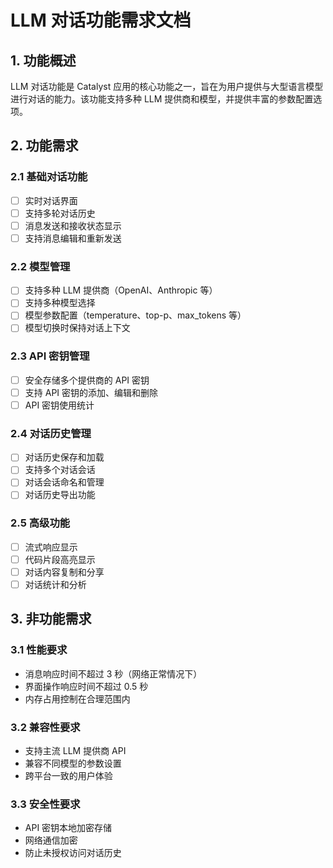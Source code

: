 # LLM 对话功能需求文档

## 1. 功能概述

LLM 对话功能是 Catalyst 应用的核心功能之一，旨在为用户提供与大型语言模型进行对话的能力。该功能支持多种 LLM 提供商和模型，并提供丰富的参数配置选项。

## 2. 功能需求

### 2.1 基础对话功能
- [ ] 实时对话界面
- [ ] 支持多轮对话历史
- [ ] 消息发送和接收状态显示
- [ ] 支持消息编辑和重新发送

### 2.2 模型管理
- [ ] 支持多种 LLM 提供商（OpenAI、Anthropic 等）
- [ ] 支持多种模型选择
- [ ] 模型参数配置（temperature、top-p、max_tokens 等）
- [ ] 模型切换时保持对话上下文

### 2.3 API 密钥管理
- [ ] 安全存储多个提供商的 API 密钥
- [ ] 支持 API 密钥的添加、编辑和删除
- [ ] API 密钥使用统计

### 2.4 对话历史管理
- [ ] 对话历史保存和加载
- [ ] 支持多个对话会话
- [ ] 对话会话命名和管理
- [ ] 对话历史导出功能

### 2.5 高级功能
- [ ] 流式响应显示
- [ ] 代码片段高亮显示
- [ ] 对话内容复制和分享
- [ ] 对话统计和分析

## 3. 非功能需求

### 3.1 性能要求
- 消息响应时间不超过 3 秒（网络正常情况下）
- 界面操作响应时间不超过 0.5 秒
- 内存占用控制在合理范围内

### 3.2 兼容性要求
- 支持主流 LLM 提供商 API
- 兼容不同模型的参数设置
- 跨平台一致的用户体验

### 3.3 安全性要求
- API 密钥本地加密存储
- 网络通信加密
- 防止未授权访问对话历史